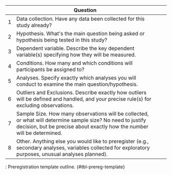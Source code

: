 |   | Question                                                                                                                                                                              |   |   |
|---|---------------------------------------------------------------------------------------------------------------------------------------------------------------------------------------|---|---|
| 1 | Data collection. Have any data been collected for this study already?                                                                                                                 |   |   |
| 2 | Hypothesis. What's the main question being asked or hypothesis being tested in this study?                                                                                            |   |   |
| 3 | Dependent variable. Describe the key dependent variable(s) specifying how they will be measured.                                                                                      |   |   |
| 4 | Conditions. How many and which conditions will participants be assigned to?                                                                                                           |   |   |
| 5 | Analyses. Specify exactly which analyses you will conduct to examine the main question/hypothesis.                                                                                     |   |   |
| 6 | Outliers and Exclusions. Describe exactly how outliers will be defined and handled, and your precise rule(s) for excluding observations.                                              |   |   |
| 7 | Sample Size. How many observations will be collected, or what will determine sample size? No need to justify decision, but be precise about exactly how the number will be determined. |   |   |
| 8 | Other. Anything else you would like to preregister (e.g., secondary analyses, variables collected for exploratory purposes, unusual analyses planned).                               |   |   |

: Preregistration template outline. {#tbl-prereg-template}
